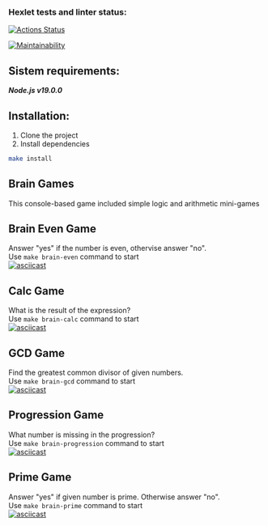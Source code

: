 ### Hexlet tests and linter status:
[![Actions Status](https://github.com/QED-tech/frontend-project-44/workflows/hexlet-check/badge.svg)](https://github.com/QED-tech/frontend-project-44/actions)

[![Maintainability](https://api.codeclimate.com/v1/badges/e8daee369333f71fe4cf/maintainability)](https://codeclimate.com/github/QED-tech/frontend-project-44/maintainability)

## **Sistem requirements:**
  ***Node.js v19.0.0***

## **Installation:**
1. Clone the project
2. Install dependencies

 ```bash
 make install
 ```

## Brain Games
This console-based game included simple logic and arithmetic mini-games 

## Brain Even Game
Answer "yes" if the number is even, othervise answer "no".  
Use ```make brain-even``` command to start   
[![asciicast](https://asciinema.org/a/397497.svg)](https://asciinema.org/a/397497) 
## Calc Game
What is the result of the expression?  
Use ```make brain-calc``` command to start   
[![asciicast](https://asciinema.org/a/397499.svg)](https://asciinema.org/a/397499) 
##  GCD Game
Find the greatest common divisor of given numbers.  
Use ```make brain-gcd``` command to start   
[![asciicast](https://asciinema.org/a/397503.svg)](https://asciinema.org/a/397503)
##  Progression Game
What number is missing in the progression?  
Use ```make brain-progression``` command to start  
[![asciicast](https://asciinema.org/a/397502.svg)](https://asciinema.org/a/397502)  
##  Prime Game
Answer "yes" if given number is prime. Otherwise answer "no".  
Use ```make brain-prime``` command to start  
[![asciicast](https://asciinema.org/a/397501.svg)](https://asciinema.org/a/397501)
